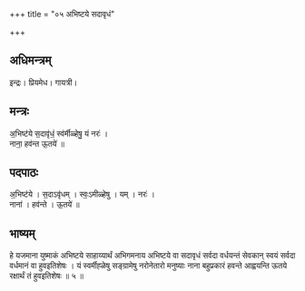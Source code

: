 +++
title = "०५ अभिष्टये सदावृधं"

+++
## अधिमन्त्रम्
इन्द्रः। प्रियमेध। गायत्री।

## मन्त्रः
अ॒भिष्ट॑ये स॒दावृ॑धं॒ स्व॑र्मीळ्हेषु॒ यं नरः॑ ।  
नाना॒ हव॑न्त ऊ॒तये॑ ॥

## पदपाठः
अ॒भिष्ट॑ये । स॒दाऽवृ॑धम् । स्वः॒ऽमीळ्हेषु । यम् । नरः॑ ।  
नाना॑ । हव॑न्ते । ऊ॒तये॑ ॥

## भाष्यम्
हे यजमाना युष्माकं अभिष्टये साहाय्यार्थं अभिगमनाय अभिष्टये वा सदावृधं सर्वदा वर्धयन्तं सेवकान् स्वयं सर्वदा वर्धमानं वा हुवइतिशेषः । यं स्वर्मीह्ळेषु सङ्ग्रामेषु नरोनेतारो मनुष्याः नाना बहुप्रकारं हवन्ते आह्वयन्ति ऊतये रक्षार्थं तं हुवइतिशेषः ॥ ५ ॥